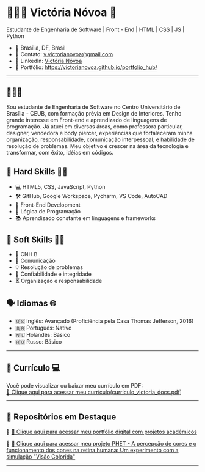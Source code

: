 # 👩🏻‍💻 Victória Nóvoa 🥀

Estudante de Engenharia de Software | Front - End | HTML | CSS | JS | Python

- 📍 Brasília, DF, Brasil  
- 📧 Contato: v.victorianovoa@gmail.com 
- 🔗 LinkedIn: [Victória Nóvoa](https://www.linkedin.com/in/victória-nóvoa/)
- 📄 Portfólio: https://victorianovoa.github.io/portfolio_hub/

---
## 🤩🤩🤩 

Sou estudante de Engenharia de Software no Centro Universitário de Brasília - CEUB, com formação prévia em Design de Interiores. Tenho grande interesse em Front-end e aprendizado de linguagens de programação. Já atuei em diversas áreas, como professora particular, designer, vendedora e body piercer, experiências que fortaleceram minha organização, responsabilidade, comunicação interpessoal, e habilidade de resolução de problemas. Meu objetivo é crescer na área da tecnologia e transformar, com êxito,  idéias em códigos. 



## 🌟 Hard Skills 💅🏻

- 💻 HTML5, CSS, JavaScript, Python  
- 🛠️ GitHub, Google Workspace, Pycharm, VS Code, AutoCAD
- 🎨 Front-End Development 
- 🧠 Lógica de Programação  
- 📚 Aprendizado constante em linguagens e frameworks

## 🌟 Soft Skills 💅🏻

- 🚗 CNH B
- 💬 Comunicação  
- 💡 Resolução de problemas
- 🤍 Confiabilidade e integridade
- ⏳ Organização e responsabilidade 


## 🗣️ Idiomas 🌐

- 🇺🇸 Inglês: Avançado (Proficiência pela Casa Thomas Jefferson, 2016)
- 🇧🇷 Português: Nativo
- 🇳🇱 Holandês: Básico
- 🇷🇺 Russo: Básico

---

## 📄 Currículo 💻


Você pode visualizar ou baixar meu currículo em PDF:  
[📎 Clique aqui para acessar meu currículo(curriculo_victoria_docs.pdf](https://github.com/user-attachments/files/19763054/curriculo_victoria_docs.pdf)]


---

## 📌 Repositórios em Destaque

🔹 [📎 Clique aqui para acessar meu portfólio digital com projetos acadêmicos](https://github.com/user-attachments/files/19763190/portfolio_victoria_novoa.pdf) 

🔹 [📎 Clique aqui para acessar meu projeto PHET - A percepção de cores e o funcionamento dos cones na retina humana: Um experimento com a simulação "Visão Colorida" ](https://github.com/user-attachments/files/19763260/PHET_projeto.pdf)


---




